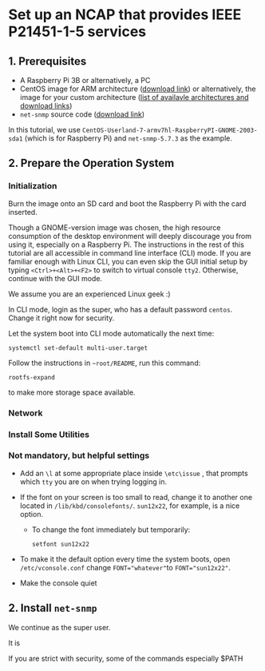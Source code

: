 # Set up an NCAP that provides IEEE P21451-1-5 services

## 1. Prerequisites 

- A Raspberry Pi 3B or alternatively, a PC
- CentOS image for ARM architecture ([download link](http://mirror.centos.org/altarch/7/isos/armhfp/ ))  or alternatively, the image for your custom architecture ([list of availavle architectures and download links](http://isoredirect.centos.org/))
- `net-snmp`  source code ([download link](http://www.net-snmp.org/download.html))

In this tutorial, we use `CentOS-Userland-7-armv7hl-RaspberryPI-GNOME-2003-sda1` (which is for Raspberry Pi) and `net-snmp-5.7.3` as the example.

## 2. Prepare the Operation System

### Initialization

Burn the image onto an SD card and boot the Raspberry Pi with the card inserted.

Though a GNOME-version image was chosen, the high resource consumption of the desktop environment will deeply discourage you from using it, especially on a Raspberry Pi. The instructions in the rest of this tutorial are all accessible in command line interface (CLI) mode. If you are familiar enough with Linux CLI, you can even skip the GUI initial setup by typing `<Ctrl>+<Alt>+<F2>` to switch to virtual console `tty2`. Otherwise, continue with the GUI mode.

We assume you are an experienced Linux geek :)

In CLI mode, login as the super, who has a default password `centos`. Change it right now for security.

Let the system boot into CLI mode automatically the next time:

```shell
systemctl set-default multi-user.target
```

Follow the instructions in `~root/README`, run this command:

```shell
rootfs-expand
```

to make more storage space available. 

### Network



### Install Some Utilities 



### Not mandatory, but helpful settings

- Add an `\l` at some appropriate place inside `\etc\issue` , that prompts which `tty` you are on when trying logging in.

- If the font on your screen is too small to read, change it to another one located in `/lib/kbd/consolefonts/`. `sun12x22`, for example, is a nice option. 

  - To change the font immediately but temporarily:

    ```shel
    setfont sun12x22 
    ```
    
- To make it the default option every time the system boots, open `/etc/vconsole.conf` change `FONT="whatever"`to `FONT="sun12x22"`.
  
- Make the console quiet 

  

  



## 2. Install `net-snmp`

We continue as the super user.

It is 

If you are strict with security, some of the commands especially $PATH 

<!--- sudo how to specify PATH? -->